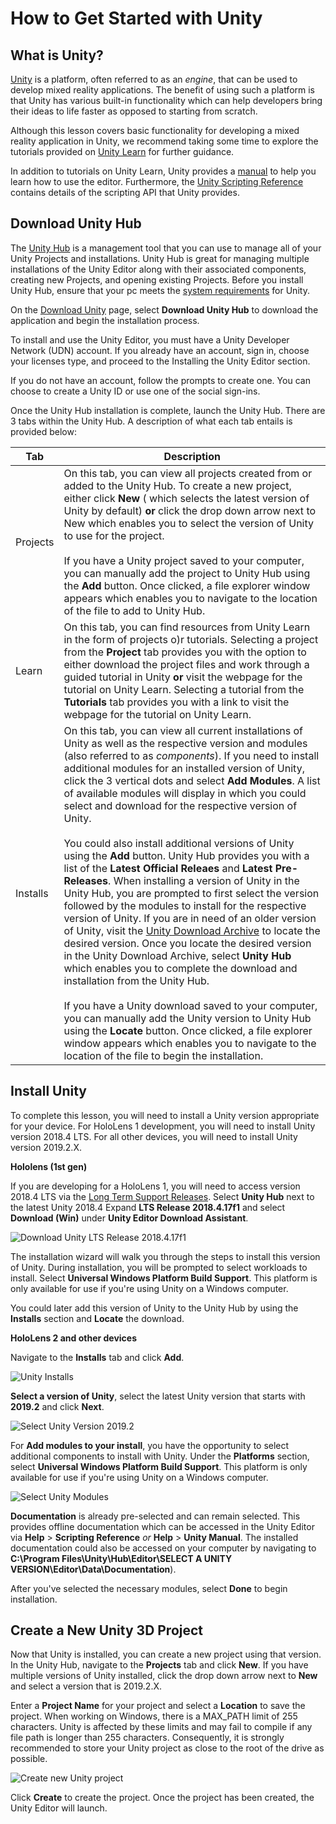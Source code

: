 # How to Get Started with Unity

## What is Unity?

[Unity](https://unity.com/) is a platform, often referred to as an *engine*, that can be used to develop mixed reality applications. The benefit of using such a platform is that Unity has various built-in functionality which can help developers bring their ideas to life faster as opposed to starting from scratch.

Although this lesson covers basic functionality for developing a mixed reality application in Unity, we recommend taking some time to explore the tutorials provided on [Unity Learn](https://unity3d.com/learn/tutorials) for further guidance.

In addition to tutorials on Unity Learn, Unity provides a [manual](https://docs.unity3d.com/Manual/index.html) to help you learn how to use the editor. Furthermore, the [Unity Scripting Reference](https://docs.unity3d.com/ScriptReference/index.html) contains details of the scripting API that Unity provides.

## Download Unity Hub

The [Unity Hub](https://docs.unity3d.com/Manual/GettingStartedUnityHub.html) is a management tool that you can use to manage all of your Unity Projects and installations. Unity Hub is great for managing multiple installations of the Unity Editor along with their associated components, creating new Projects, and opening existing Projects. Before you install Unity Hub, ensure that your pc meets the [system requirements](https://docs.unity3d.com/Manual/system-requirements.html) for Unity.

On the [Download Unity](https://unity3d.com/get-unity/download) page, select **Download Unity Hub** to download the application and begin the installation process.

To install and use the Unity Editor, you must have a Unity Developer Network (UDN) account. If you already have an account, sign in, choose your licenses type, and proceed to the Installing the Unity Editor section.

If you do not have an account, follow the prompts to create one. You can choose to create a Unity ID or use one of the social sign-ins.

Once the Unity Hub installation is complete, launch the Unity Hub.
There are 3 tabs within the Unity Hub. A description of what each tab entails is provided below:

|Tab  |Description  |
|---------|---------|
|Projects    |  On this tab, you can view all projects created from or added to the Unity Hub. To create a new project, either click **New** ( which selects the latest version of Unity by default) **or** click the drop down arrow next to New which enables you to select the version of Unity to use for the project.<br><br>If you have a Unity project saved to your computer, you can manually add the project to Unity Hub using the **Add** button. Once clicked, a file explorer window appears which enables you to navigate to the location of the file to add to Unity Hub.     |
|Learn     |   On this tab, you can find resources from Unity Learn in the form of projects o)r tutorials. Selecting a project from the **Project** tab provides you with the option to either download the project files and work through a guided tutorial in Unity **or** visit the webpage for the tutorial on Unity Learn. Selecting a tutorial from the **Tutorials** tab provides you with a link to visit the webpage for the tutorial on Unity Learn.  |
|Installs     |    On this tab, you can view all current installations of Unity as well as the respective version and modules (also referred to as *components*). If you need to install additional modules for an installed version of Unity, click the 3 vertical dots and select **Add Modules**. A list of available modules will display in which you could select and download for the respective version of Unity.<br><br>You could also install additional versions of Unity using the **Add** button. Unity Hub provides you with a list of the **Latest Official Releaes** and **Latest Pre-Releases**. When installing a version of Unity in the Unity Hub, you are prompted to first select the version followed by the modules to install for the respective version of Unity. If you are in need of an older version of Unity, visit the [Unity Download Archive](https://unity3d.com/get-unity/download/archive) to locate the desired version. Once you locate the desired version in the Unity Download Archive, select **Unity Hub** which enables you to complete the download and installation from the Unity Hub.<br><br>If you have a Unity download saved to your computer, you can manually add the Unity version to Unity Hub using the **Locate** button. Once clicked, a file explorer window appears which enables you to navigate to the location of the file to begin the installation.

## Install Unity

To complete this lesson, you will need to install a Unity version appropriate for your device. For HoloLens 1 development, you will need to install Unity version 2018.4 LTS. For all other devices, you will need to install Unity version 2019.2.X.

**Hololens (1st gen)**

If you are developing for a HoloLens 1, you will need to access version 2018.4 LTS via the [Long Term Support Releases](https://unity3d.com/unity/qa/lts-releases). Select **Unity Hub** next to the latest Unity 2018.4 Expand **LTS Release 2018.4.17f1** and select **Download (Win)** under **Unity Editor Download Assistant**.

![Download Unity LTS Release 2018.4.17f1](../../../.gitbook/assets/unity_v2018.png)  

The installation wizard will walk you through the steps to install this version of Unity. During installation, you will be prompted to select workloads to install. Select **Universal Windows Platform Build Support**. This platform is only available for use if you're using Unity on a Windows computer.

You could later add this version of Unity to the Unity Hub by using the **Installs** section and **Locate** the download.

**HoloLens 2 and other devices**

Navigate to the **Installs** tab and click **Add**.

![Unity Installs](../../../.gitbook/assets/unity_installs_add.png)

**Select a version of Unity**, select the latest Unity version that starts with **2019.2** and click **Next**.

![Select Unity Version 2019.2](../../../.gitbook/assets/select_unity_version.png)

For **Add modules to your install**, you have the opportunity to select additional components to install with Unity. Under the **Platforms** section, select **Universal Windows Platform Build Support**. This platform is only available for use if you're using Unity on a Windows computer.

![Select Unity Modules](../../../.gitbook/assets/unity_modules.png)

**Documentation** is already pre-selected and can remain selected. This provides offline documentation which can be accessed in the Unity Editor via **Help** > **Scripting Reference** *or* **Help** > **Unity Manual**. The installed documentation could also be accessed on your computer by navigating to **C:\Program Files\Unity\Hub\Editor\SELECT A UNITY VERSION\Editor\Data\Documentation**).

After you've selected the necessary modules, select **Done** to begin installation.

## Create a New Unity 3D Project

Now that Unity is installed, you can create a new project using that version. In the Unity Hub, navigate to the **Projects** tab and click **New**. If you have multiple versions of Unity installed, click the drop down arrow next to **New** and select a version that is 2019.2.X.

Enter a **Project Name** for your project and select a **Location** to save the project. When working on Windows, there is a MAX_PATH limit of 255 characters. Unity is affected by these limits and may fail to compile if any file path is longer than 255 characters. Consequently, it is strongly recommended to store your Unity project as close to the root of the drive as possible.

![Create new Unity project](../../../.gitbook/assets/create_project.png)

Click **Create** to create the project. Once the project has been created, the Unity Editor will launch.